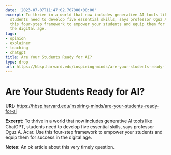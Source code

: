 ```yaml
---
date: '2023-07-07T11:47:02.707000+00:00'
excerpt: To thrive in a world that now includes generative AI tools like ChatGPT,
  students need to develop five essential skills, says professor Oguz A. Acar. Use
  this four-step framework to empower your students and equip them for success in
  the digital age.
tags:
- opinion
- explainer
- teaching
- chatgpt
title: Are Your Students Ready for AI?
type: drop
url: https://hbsp.harvard.edu/inspiring-minds/are-your-students-ready-for-ai
---
```


# Are Your Students Ready for AI?

**URL:** https://hbsp.harvard.edu/inspiring-minds/are-your-students-ready-for-ai

**Excerpt:** To thrive in a world that now includes generative AI tools like ChatGPT, students need to develop five essential skills, says professor Oguz A. Acar. Use this four-step framework to empower your students and equip them for success in the digital age.

**Notes:**
An ok article about this very timely question.
